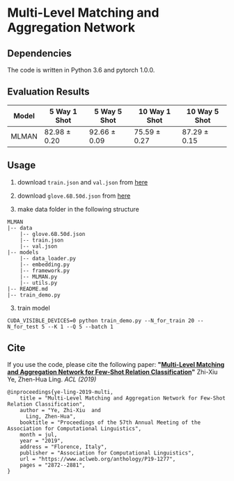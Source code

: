# Multi-Level Matching and Aggregation Network


## Dependencies

The code is written in Python 3.6 and pytorch 1.0.0.


## Evaluation Results

Model | 5 Way 1 Shot | 5 Way 5 Shot | 10 Way 1 Shot | 10 Way 5 Shot
----- | ------------ | ------------ | ------------- | -------------
MLMAN | 82.98 ± 0.20 | 92.66 ± 0.09 | 75.59 ± 0.27  | 87.29 ± 0.15

## Usage

1. download `train.json` and `val.json` from [here](https://thunlp.github.io/fewrel.html)

2. download `glove.6B.50d.json` from [here](https://cloud.tsinghua.edu.cn/f/b14bf0d3c9e04ead9c0a/?dl=1)

3. make data folder in the following structure

```
MLMAN
|-- data
    |-- glove.6B.50d.json
    |-- train.json
    |-- val.json
|-- models
    |-- data_loader.py
    |-- embedding.py
    |-- framework.py
    |-- MLMAN.py
    |-- utils.py
|-- README.md
|-- train_demo.py
```

3. train model

```
CUDA_VISIBLE_DEVICES=0 python train_demo.py --N_for_train 20 --N_for_test 5 --K 1 --Q 5 --batch 1
```

## Cite

If you use the code, please cite the following paper:
**"[Multi-Level Matching and Aggregation Network for Few-Shot Relation Classification](https://www.aclweb.org/anthology/P19-1277)"**
Zhi-Xiu Ye, Zhen-Hua Ling. _ACL (2019)_

```
@inproceedings{ye-ling-2019-multi,
    title = "Multi-Level Matching and Aggregation Network for Few-Shot Relation Classification",
    author = "Ye, Zhi-Xiu  and
      Ling, Zhen-Hua",
    booktitle = "Proceedings of the 57th Annual Meeting of the Association for Computational Linguistics",
    month = jul,
    year = "2019",
    address = "Florence, Italy",
    publisher = "Association for Computational Linguistics",
    url = "https://www.aclweb.org/anthology/P19-1277",
    pages = "2872--2881",
}

```
